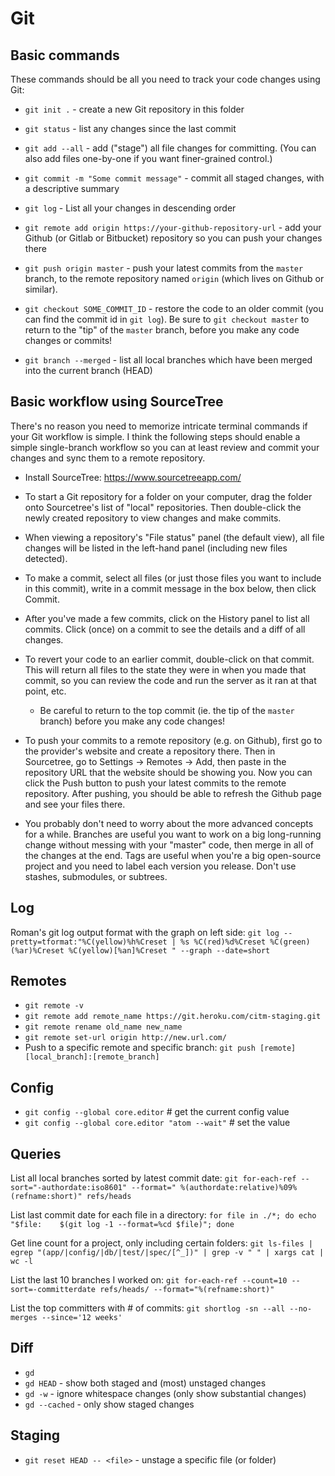 # Git


## Basic commands

These commands should be all you need to track your code changes using Git:

  * `git init .` - create a new Git repository in this folder

  * `git status` - list any changes since the last commit

  * `git add --all` - add ("stage") all file changes for committing. (You can also add files one-by-one if you want finer-grained control.)

  * `git commit -m "Some commit message"` - commit all staged changes, with a descriptive summary

  * `git log` - List all your changes in descending order

  * `git remote add origin https://your-github-repository-url` - add your Github (or Gitlab or Bitbucket) repository so you can push your changes there

  * `git push origin master` - push your latest commits from the `master` branch, to the remote repository named `origin` (which lives on Github or similar).

  * `git checkout SOME_COMMIT_ID` - restore the code to an older commit (you can find the commit id in `git log`). Be sure to `git checkout master` to return to the "tip" of the `master` branch, before you make any code changes or commits!

  * `git branch --merged` - list all local branches which have been merged into the current branch (HEAD)


## Basic workflow using SourceTree

There's no reason you need to memorize intricate terminal commands if your Git workflow is simple. I think the following steps should enable a simple single-branch workflow so you can at least review and commit your changes and sync them to a remote repository.

  * Install SourceTree: https://www.sourcetreeapp.com/

  * To start a Git repository for a folder on your computer, drag the folder onto Sourcetree's list of "local" repositories. Then double-click the newly created repository to view changes and make commits.

  * When viewing a repository's "File status" panel (the default view), all file changes will be listed in the left-hand panel (including new files detected).

  * To make a commit, select all files (or just those files you want to include in this commit), write in a commit message in the box below, then click Commit.

  * After you've made a few commits, click on the History panel to list all commits. Click (once) on a commit to see the details and a diff of all changes.

  * To revert your code to an earlier commit, double-click on that commit. This will return all files to the state they were in when you made that commit, so you can review the code and run the server as it ran at that point, etc.

    - Be careful to return to the top commit (ie. the tip of the `master` branch) before you make any code changes!

  * To push your commits to a remote repository (e.g. on Github), first go to the provider's website and create a repository there. Then in Sourcetree, go to Settings -> Remotes -> Add, then paste in the repository URL that the website should be showing you. Now you can click the Push button to push your latest commits to the remote repository. After pushing, you should be able to refresh the Github page and see your files there.

  * You probably don't need to worry about the more advanced concepts for a while. Branches are useful you want to work on a big long-running change without messing with your "master" code, then merge in all of the changes at the end. Tags are useful when you're a big open-source project and you need to label each version you release. Don't use stashes, submodules, or subtrees.


## Log

Roman's git log output format with the graph on left side:
`git log --pretty=tformat:"%C(yellow)%h%Creset | %s %C(red)%d%Creset %C(green)(%ar)%Creset %C(yellow)[%an]%Creset " --graph --date=short`


## Remotes

- `git remote -v`
- `git remote add remote_name https://git.heroku.com/citm-staging.git`
- `git remote rename old_name new_name`
- `git remote set-url origin http://new.url.com/`
- Push to a specific remote and specific branch:
  `git push [remote] [local_branch]:[remote_branch]`


## Config

- `git config --global core.editor` # get the current config value
- `git config --global core.editor "atom --wait"` # set the value


## Queries

List all local branches sorted by latest commit date:
`git for-each-ref --sort="-authordate:iso8601" --format=" %(authordate:relative)%09%(refname:short)" refs/heads`

List last commit date for each file in a directory:
`for file in ./*; do echo "$file:    $(git log -1 --format=%cd $file)"; done`

Get line count for a project, only including certain folders:
`git ls-files | egrep "(app/|config/|db/|test/|spec/[^_])" | grep -v " " | xargs cat | wc -l`

List the last 10 branches I worked on:
`git for-each-ref --count=10 --sort=-committerdate refs/heads/ --format="%(refname:short)"`

List the top committers with # of commits:
`git shortlog -sn --all --no-merges --since='12 weeks'`


## Diff

- `gd`
- `gd HEAD` - show both staged and (most) unstaged changes
- `gd -w` - ignore whitespace changes (only show substantial changes)
- `gd --cached` - only show staged changes


## Staging

- `git reset HEAD -- <file>` - unstage a specific file (or folder)
